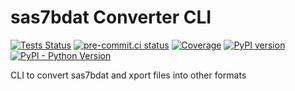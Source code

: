# sas7bdat Converter CLI

[![Tests Status](https://github.com/pbs-data-solutions/sas7bdat-converter-cli/workflows/Testing/badge.svg?branch=main&event=push)](https://github.com/pbs-data-solutions/sas7bdat-converter-cli/actions?query=workflow%3ATesting+branch%3Amain+event%3Apush)
[![pre-commit.ci status](https://results.pre-commit.ci/badge/github/pbs-data-solutions/sas7bdat-converter-cli/main.svg)](https://results.pre-commit.ci/latest/github/pbs-data-solutions/sas7bdat-converter-cli/main)
[![Coverage](https://codecov.io/github/pbs-data-solutions/sas7bdat-converter-cli/coverage.svg?branch=main)](https://codecov.io/gh/pbs-data-solutions/sas7bdat-converter-cli)
[![PyPI version](https://badge.fury.io/py/sas7bdat-converter-cli.svg)](https://badge.fury.io/py/sas7bdat-converter-cli)
[![PyPI - Python Version](https://img.shields.io/pypi/pyversions/sas7bdat-converter-cli?color=5cc141)](https://github.com/pbs-data-solutions/sas7bdat-converter-cli)

CLI to convert sas7bdat and xport files into other formats
